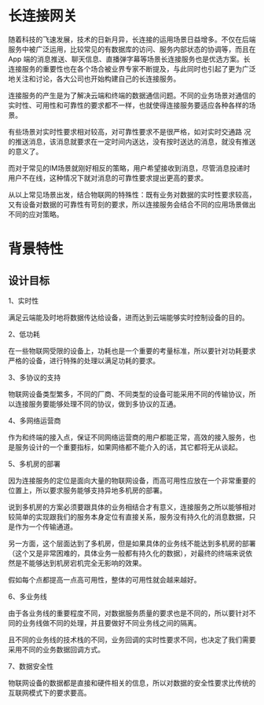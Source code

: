 # 长连接网关

随着科技的飞速发展，技术的日新月异，长连接的运用场景日益增多。不仅在后端服务中被广泛运用，比较常见的有数据库的访问、服务内部状态的协调等，而且在 App  端的消息推送、聊天信息、直播弹字幕等场景长连接服务也是优选方案。长连接服务的重要性也在各个场合被业界专家不断提及，与此同时也引起了更为广泛地关注和讨论，各大公司也开始构建自己的长连接服务。

连接服务的产生是为了解决云端和终端的数据通信问题。不同的业务场景对通信的实时性、可用性和可靠性的要求都不一样，也就使得连接服务要适应各种各样的场景。

有些场景对实时性要求相对较高，对可靠性要求不是很严格，如对实时交通路 况的推送消息，该消息就要求在一定时间内送达，没有按时送达的消息，就没有推送的意义了。

而对于常见的IM场景就刚好相反的策略，用户希望接收到消息，尽管消息投递时用户不在线，这种情况下就对消息的可靠性要求提出更高的要求。

从以上常见场景出发，结合物联网的特殊性：既有业务对数据的实时性要求较高，又有设备对数据的可靠性有苛刻的要求，所以连接服务会结合不同的应用场景做出不同的应对策略。

# 背景特性

## 设计目标

1、实时性

满足云端能及时地将数据传达给设备，进而达到云端能够实时控制设备的目的。

2、低功耗

在一些物联网受限的设备上，功耗也是一个重要的考量标准，所以要针对功耗要求严格的设备，进行特殊的处理以满足功耗的要求。

3、多协议的支持

物联网设备类型繁多，不同的厂商、不同类型的设备可能采用不同的传输协议，所以连接服务要能够处理不同的协议，做到多协议的互通。

4、多网络运营商

作为和终端的接入点，保证不同网络运营商的用户都能正常，高效的接入服务，也是服务设计的一个重要指标，如果网络都不能介入的话，其它都将无从谈起。

5、多机房的部署

因为连接服务的定位是面向大量的物联网设备，而高可用性应放在一个非常重要的位置上，所以要求服务能够支持异地多机房的部署。

说到多机房的方案必须要跟具体的业务相结合才有意义，连接服务之所以能够相对较简单的实现跟我们的服务本身定位有直接关系，服务没有持久化的消息数据，只是作为一个传输通道。

另一方面，这个层面达到了多机房，但是如果具体的业务线不能达到多机房的部署（这个又是非常困难的，具体业务一般都有持久化的数据），对最终的终端来说依然是不能够达到机房宕机完全无影响的效果。

假如每个点都提高一点高可用性，整体的可用性就会越来越好。

6、多业务线

由于各业务线的重要程度不同，对数据服务质量的要求也是不同的，所以要针对不同的业务线做不同的处理，并且要做好不同业务线之间的隔离。

且不同的业务线的技术栈的不同，业务回调的实时性要求不同，也决定了我们需要采用不同的业务数据回调方式。

7、数据安全性

物联网设备的数据都是直接和硬件相关的信息，所以对数据的安全性要求比传统的互联网模式下的要求要高。